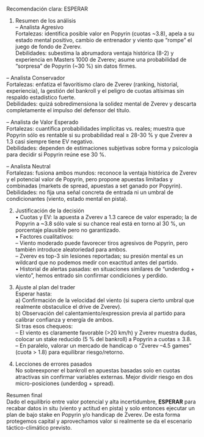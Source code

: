 Recomendación clara: ESPERAR  

1. Resumen de los análisis  
– Analista Agresivo  
   Fortalezas: identifica posible valor en Popyrin (cuotas ~3.8), apela a su estado mental positivo, cambio de entrenador y viento que “rompe” el juego de fondo de Zverev.  
   Debilidades: subestima la abrumadora ventaja histórica (8-2) y experiencia en Masters 1000 de Zverev; asume una probabilidad de “sorpresa” de Popyrin (~30 %) sin datos firmes.  

– Analista Conservador  
   Fortalezas: enfatiza el favoritismo claro de Zverev (ranking, historial, experiencia), la gestión del bankroll y el peligro de cuotas altísimas sin respaldo estadístico fuerte.  
   Debilidades: quizá sobredimensiona la solidez mental de Zverev y descarta completamente el impulso del defensor del título.  

– Analista de Valor Esperado  
   Fortalezas: cuantifica probabilidades implícitas vs. reales; muestra que Popyrin sólo es rentable si su probabilidad real ≥ 28-30 % y que Zverev a 1.3 casi siempre tiene EV negativo.  
   Debilidades: dependen de estimaciones subjetivas sobre forma y psicología para decidir si Popyrin reúne ese 30 %.  

– Analista Neutral  
   Fortalezas: fusiona ambos mundos: reconoce la ventaja histórica de Zverev y el potencial valor de Popyrin, pero propone apuestas limitadas y combinadas (markets de spread, apuestas a set ganado por Popyrin).  
   Debilidades: no fija una señal concreta de entrada ni un umbral de condicionantes (viento, estado mental en pista).  

2. Justificación de la decisión  
• Cuotas y EV: la apuesta a Zverev a 1.3 carece de valor esperado; la de Popyrin a ~3.8 sólo vale si su chance real está en torno al 30 %, un porcentaje plausible pero no garantizado.  
• Factores cualitativos:  
  – Viento moderado puede favorecer tiros agresivos de Popyrin, pero también introduce aleatoriedad para ambos.  
  – Zverev es top-3 sin lesiones reportadas; su presión mental es un wildcard que no podemos medir con exactitud antes del partido.  
• Historial de alertas pasadas: en situaciones similares de “underdog + viento”, hemos entrado sin confirmar condiciones y perdido.  

3. Ajuste al plan del trader  
Esperar hasta:  
  a) Confirmación de la velocidad del viento (si supera cierto umbral que realmente obstaculice el drive de Zverev).  
  b) Observación del calentamiento/expression previa al partido para calibrar confianza y energía de ambos.  
Si tras esos chequeos:  
  – El viento es claramente favorable (>20 km/h) y Zverev muestra dudas, colocar un stake reducido (5 % del bankroll) a Popyrin a cuotas ≥ 3.8.  
  – En paralelo, valorar un mercado de handicap o “Zverev –4.5 games” (cuota > 1.8) para equilibrar riesgo/retorno.  

4. Lecciones de errores pasados  
No sobreexponer el bankroll en apuestas basadas solo en cuotas atractivas sin confirmar variables externas. Mejor dividir riesgo en dos micro-posiciones (underdog + spread).  

Resumen final  
Dado el equilibrio entre valor potencial y alta incertidumbre, **ESPERAR** para recabar datos in situ (viento y actitud en pista) y solo entonces ejecutar un plan de bajo stake en Popyrin y/o handicap de Zverev. De esta forma protegemos capital y aprovechamos valor si realmente se da el escenario táctico-climático previsto.